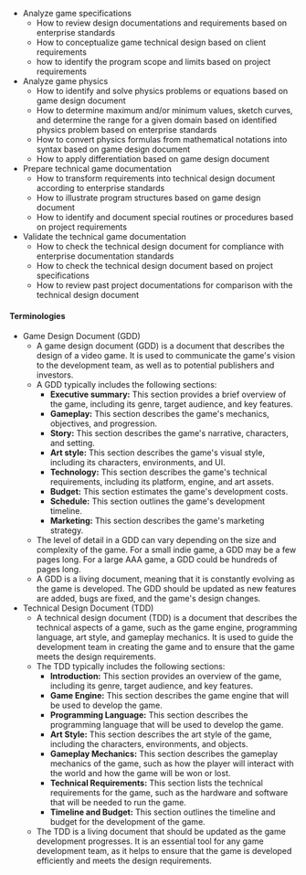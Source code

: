 - Analyze game specifications
	- How to review design documentations and requirements based on enterprise standards
	- How to conceptualize game technical design based on client requirements
	- how to identify the program scope and limits based on project requirements
- Analyze game physics
	- How to identify and solve physics problems or equations based on game design document
	- How to determine maximum and/or minimum values, sketch curves, and determine the range for a given domain based on identified physics problem based on enterprise standards
	- How to convert physics formulas from mathematical notations into syntax based on game design document
	- How to apply differentiation based on game design document
- Prepare technical game documentation
	- How to transform requirements into technical design document according to enterprise standards
	- How to illustrate program structures based on game design document
	- How to identify and document special routines or procedures based on project requirements
- Validate the technical game documentation
	- How to check the technical design document for compliance with enterprise documentation standards
	- How to check the technical design document based on project specifications
	- How to review past project documentations for comparison with the technical design document

#### Terminologies

- Game Design Document (GDD)
	 - A game design document (GDD) is a document that describes the design of a video game. It is used to communicate the game's vision to the development team, as well as to potential publishers and investors.
	 - A GDD typically includes the following sections:
		- **Executive summary:** This section provides a brief overview of the game, including its genre, target audience, and key features.
		- **Gameplay:** This section describes the game's mechanics, objectives, and progression.
		- **Story:** This section describes the game's narrative, characters, and setting.
		- **Art style:** This section describes the game's visual style, including its characters, environments, and UI.
		- **Technology:** This section describes the game's technical requirements, including its platform, engine, and art assets.
		- **Budget:** This section estimates the game's development costs.
		- **Schedule:** This section outlines the game's development timeline.
		- **Marketing:** This section describes the game's marketing strategy.
	- The level of detail in a GDD can vary depending on the size and complexity of the game. For a small indie game, a GDD may be a few pages long. For a large AAA game, a GDD could be hundreds of pages long.
	- A GDD is a living document, meaning that it is constantly evolving as the game is developed. The GDD should be updated as new features are added, bugs are fixed, and the game's design changes.
- Technical Design Document (TDD)
	-   A technical design document (TDD) is a document that describes the technical aspects of a game, such as the game engine, programming language, art style, and gameplay mechanics. It is used to guide the development team in creating the game and to ensure that the game meets the design requirements.
	- The TDD typically includes the following sections:
		- **Introduction:** This section provides an overview of the game, including its genre, target audience, and key features.
		- **Game Engine:** This section describes the game engine that will be used to develop the game.
		- **Programming Language:** This section describes the programming language that will be used to develop the game.
		- **Art Style:** This section describes the art style of the game, including the characters, environments, and objects.
		- **Gameplay Mechanics:** This section describes the gameplay mechanics of the game, such as how the player will interact with the world and how the game will be won or lost.
		- **Technical Requirements:** This section lists the technical requirements for the game, such as the hardware and software that will be needed to run the game.
		- **Timeline and Budget:** This section outlines the timeline and budget for the development of the game.
	- The TDD is a living document that should be updated as the game development progresses. It is an essential tool for any game development team, as it helps to ensure that the game is developed efficiently and meets the design requirements.